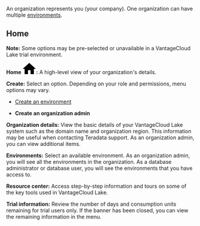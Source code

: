 An organization represents you (your company). One organization can have multiple [environments](sbt1640280496980.md).

## Home


**Note:** Some options may be pre-selected or unavailable in a VantageCloud Lake trial environment.

**Home** ![House icon.](Images/cxp1588894410855.svg)**:** A high-level view of your organization's details.

**Create:** Select an option. Depending on your role and permissions, menu options may vary.

-   [Create an environment](qiv1640281527006.md)


-   **Create an organization admin**


**Organization details:** View the basic details of your VantageCloud Lake system such as the domain name and organization region. This information may be useful when contacting Teradata support. As an organization admin, you can view additional items.

**Environments:** Select an available environment. As an organization admin, you will see all the environments in the organization. As a database administrator or database user, you will see the environments that you have access to.

**Resource center:** Access step-by-step information and tours on some of the key tools used in VantageCloud Lake.

**Trial information:** Review the number of days and consumption units remaining for trial users only. If the banner has been closed, you can view the remaining information in the menu.

